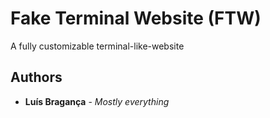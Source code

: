 # Fake Terminal Website (FTW)

A fully customizable terminal-like-website

## Authors

* **Luís Bragança** - *Mostly everything*
